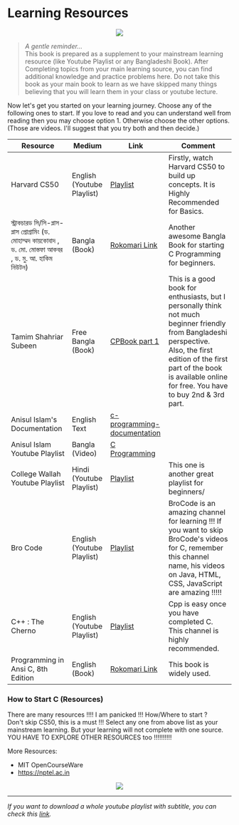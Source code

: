 # Learning Resources

<p align="center">
    <img src="https://res.cloudinary.com/practicaldev/image/fetch/s--Y4fhNX9L--/c_limit%2Cf_auto%2Cfl_progressive%2Cq_auto%2Cw_880/https://dev-to-uploads.s3.amazonaws.com/uploads/articles/o6ss4i1d0p105jb55g9x.jpg">
</p>

> *A gentle reminder...*\
> This book is prepared as a supplement to your mainstream learning resource (like Youtube Playlist or any Bangladeshi Book). After Completing topics from your main learning source, you can find additional knowledge and practice problems here. Do not take this book as your main book to learn as we have skipped many things believing that you will learn them in your class or youtube lecture.

Now let's get you started on your learning journey. Choose any of the following ones to start. If you love to read and you can understand well from reading then you may choose option 1. Otherwise choose the other options. (Those are videos. I'll suggest that you try both and then decide.)

| Resource                                                                           | Medium                     | Link                                                                                                                               | Comment                                                                                                                                                                                                                                  |
| ---------------------------------------------------------------------------------- | -------------------------- | ---------------------------------------------------------------------------------------------------------------------------------- | ---------------------------------------------------------------------------------------------------------------------------------------------------------------------------------------------------------------------------------------- |
| Harvard CS50                                                                       | English (Youtube Playlist) | [Playlist](https://youtube.com/playlist?list=PLhQjrBD2T381WAHyx1pq-sBfykqMBI7V4\&si=45C8iSl3q8JbDCvB)                              | Firstly, watch Harvard CS50 to build up concepts. It is Highly Recommended for Basics.                                                                                                                                                   |
| স্ট্রাকচারড সি/সি-প্লাস-প্লাস প্রোগ্রামিং (ড. মোহাম্মদ কায়কোবাদ ,  ড. মো. মোস্তফা আকবর ,  ড. মু. আ. হাকিম নিউটন) | Bangla (Book)              | [Rokomari Link](https://www.rokomari.com/book/200054/structured-c-c-programming-kathamomukhi-c-c-plus-plus-porigonona-3rd-edition) | Another awesome Bangla Book for starting C Programming for beginners.                                                                                                                                                                    |
| Tamim Shahriar Subeen                                                              | Free Bangla (Book)         | [CPBook part 1](http://cpbook.subeen.com/)                                                                                         | This is a good book for enthusiasts, but I personally think not much beginner friendly from Bangladeshi perspective. Also, the first edition of the first part of the book is available online for free. You have to buy 2nd & 3rd part. |
| Anisul Islam's Documentation                                                       | English Text               | [c-programming-documentation](https://github.com/anisul-Islam/c-programming-documentation)                                         |
| Anisul Islam Youtube Playlist                                                      | Bangla (Video)             | [C Programming](https://www.youtube.com/playlist?list=PLgH5QX0i9K3pCMBZcul1fta6UivHDbXvz)                                          |
| College Wallah Youtube Playlist                                                    | Hindi (Youtube Playlist)   | [Playlist](https://youtube.com/playlist?list=PLxgZQoSe9cg1drBnejUaDD9GEJBGQ5hMt&si=14h2hQ-u1ebYm3V_)                               | This one is another great playlist for beginners/                                                                                                                                                                                        |
| Bro Code                                                                           | English (Youtube Playlist) | [Playlist](https://youtube.com/playlist?list=PLZPZq0r_RZOOzY_vR4zJM32SqsSInGMwe&si=M8GQhsVcCtSjrZwJ)                               | BroCode is an amazing channel for learning !!! If you want to skip BroCode's videos for C, remember this channel name, his videos on Java, HTML, CSS, JavaScript are amazing !!!!!                                                       |
| C++ : The Cherno                                                                   | English (Youtube Playlist) | [Playlist](https://youtube.com/playlist?list=PLlrATfBNZ98dudnM48yfGUldqGD0S4FFb&si=mRWNB2bdtVfWTf5k)                               | Cpp is easy once you have completed C. This channel is highly recommended.                                                                                                                                                               |
| Programming in Ansi C, 8th Edition                                                 | English (Book)             | [Rokomari Link](https://www.rokomari.com/book/119526/programming-in-ansi-c-8th-edition)                                            | This book is widely used.                                                                                                                                                                                                                |

### How to Start C (Resources)

There are many resources !!!! I am panicked !!! How/Where to start ?\
Don't skip CS50, this is a must !!! Select any one from above list as your mainstream learning. But your learning will not complete with one source. YOU HAVE TO EXPLORE OTHER RESOURCES too !!!!!!!!!!
 

More Resources:

* MIT OpenCourseWare
* https://nptel.ac.in

<p align="center">
    <img src="https://media.dev.to/cdn-cgi/image/width=800%2Cheight=%2Cfit=scale-down%2Cgravity=auto%2Cformat=auto/https%3A%2F%2Fdev-to-uploads.s3.amazonaws.com%2Fuploads%2Farticles%2F3fag6b2j8bc5a0i3xolu.png">
</p>

***

*If you want to download a whole youtube playlist with subtitle, you can check this [link](https://blogofkazirifatjr.blogspot.com/2024/08/techtalk01-better-uu-d-dnld.html).*
